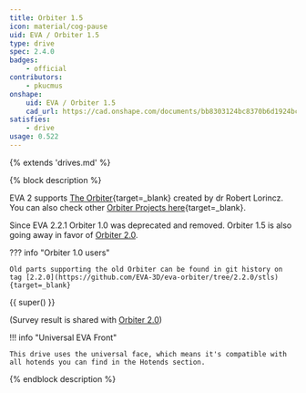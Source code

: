 ```yaml
---
title: Orbiter 1.5
icon: material/cog-pause
uid: EVA / Orbiter 1.5
type: drive
spec: 2.4.0
badges:
    - official
contributors: 
    - pkucmus
onshape: 
    uid: EVA / Orbiter 1.5
    cad_url: https://cad.onshape.com/documents/bb8303124bc8370b6d1924bc/w/8276a22c579374e8b02e9b96/e/6b8206d26df549409bc1d1b2
satisfies:
    - drive
usage: 0.522
---
```


{% extends 'drives.md' %}

{% block description %}

EVA 2 supports [The Orbiter](https://www.thingiverse.com/thing:4725897){target=_blank} created by dr Robert Lorincz. 
You can also check other [Orbiter Projects here](https://orbiterprojects.com/){target=_blank}.

Since EVA 2.2.1 Orbiter 1.0 was deprecated and removed.
Orbiter 1.5 is also going away in favor of [Orbiter 2.0](/drives/orbiter_2_0/).

??? info "Orbiter 1.0 users"

    Old parts supporting the old Orbiter can be found in git history on tag [2.2.0](https://github.com/EVA-3D/eva-orbiter/tree/2.2.0/stls){target=_blank}

{{ super() }}

(Survey result is shared with [Orbiter 2.0](/drives/orbiter_2_0/))

!!! info "Universal EVA Front"

    This drive uses the universal face, which means it's compatible with all hotends you can find in the Hotends section.

{% endblock description %}
